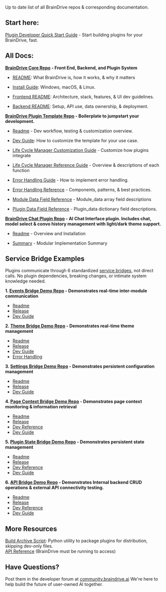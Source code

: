 Up to date list of all BrainDrive repos & corresponding documentation. 

## Start here: 

[Plugin Developer Quick Start Guide](https://github.com/BrainDriveAI/BrainDrive/blob/main/PLUGIN_DEVELOPER_QUICKSTART.md) - Start building plugins for your BrainDrive, fast.

## All Docs:

**[BrainDrive Core Repo](https://github.com/BrainDriveAI/BrainDrive) - Front End, Backend, and Plugin System**

* [README](https://github.com/BrainDriveAI/BrainDrive/blob/main/README.md): What BrainDrive is, how it works, & why it matters

* [Install Guide](https://github.com/BrainDriveAI/BrainDrive/blob/main/INSTALL.md): Windows, macOS, & Linux.

* [Frontend README](https://github.com/BrainDriveAI/BrainDrive/blob/main/frontend/README.md): Architecture, stack, features, & UI dev guidelines.

* [Backend README](https://github.com/BrainDriveAI/BrainDrive/blob/main/backend/README.md): Setup, API use, data ownership, & deployment.


**[BrainDrive Plugin Template Repo](https://github.com/BrainDriveAI/PluginTemplate) - Boilerplate to jumpstart your development.**

* [Readme](https://github.com/BrainDriveAI/PluginTemplate/blob/main/README.md) \- Dev workflow, testing & customization overview.

* [Dev Guide](https://github.com/BrainDriveAI/PluginTemplate/blob/main/DEVELOPMENT.md): How to customize the template for your use case.

* [Life Cycle Manager Customization Guide](https://github.com/BrainDriveAI/PluginTemplate/blob/main/references/LIFECYCLE_MANAGER_CUSTOMIZATION_GUIDE.md) \- Customize how plugins integrate 

* [Life Cycle Manager Reference Guide](https://github.com/BrainDriveAI/PluginTemplate/blob/main/references/Lifecycle-Manager-Reference.md) \- Overview & descriptions of each function

* [Error Handling Guide](https://github.com/BrainDriveAI/PluginTemplate/blob/main/DEVELOPER_GUIDE.md) \- How to implement error handling.

* [Error Handling Reference](https://github.com/BrainDriveAI/PluginTemplate/blob/main/ERROR_HANDLING_GUIDE.md) \- Components, patterns, & best practices.

* [Module Data Field Reference](https://github.com/BrainDriveAI/PluginTemplate/blob/main/references/Module-Data-Field-Reference.md) \- Module\_data array field descriptions

* [Plugin Data Field Reference](https://github.com/BrainDriveAI/PluginTemplate/blob/main/references/Plugin-Data-Field-Reference.md) \- Plugin\_data dictionary field descriptions.

**[BrainDrive Chat Plugin Repo](https://github.com/DJJones66/BrainDriveChat/tree/main) - AI Chat Interface plugin. Includes chat, model select & convo history management with light/dark theme support.**

* [Readme](https://github.com/DJJones66/BrainDriveChat/blob/main/README.md) \- Overview and Installation
  
* [Summary](https://github.com/DJJones66/BrainDriveChat/blob/main/PLUGIN_SUMMARY.md) \- Modular Implementation Summary

## Service Bridge Examples

Plugins communicate through 6 standardized [service bridges](https://github.com/BrainDriveAI/DocDrafts/blob/main/Service%20Bridges.md), not direct calls. No plugin dependencies, breaking changes, or intimate system knowledge needed. 

**1. [Events Bridge Demo Repo](https://github.com/DJJones66/ServiceExample_Events) \- Demonstrates real-time inter-module communication**

* [Readme](https://github.com/DJJones66/ServiceExample_Events/blob/main/README.md)  
* [Release](https://github.com/DJJones66/ServiceExample_Events/blob/main/RELEASE.md)   
* [Dev Guide](https://github.com/DJJones66/ServiceExample_Events/blob/main/DEVELOPER_GUIDE.md)

**2. [Theme Bridge Demo Repo](https://github.com/DJJones66/ServiceExample_Theme) \- Demonstrates real-time theme management**

* [Readme](http://ServiceExample_Theme)   
* [Release](https://github.com/DJJones66/ServiceExample_Theme/blob/main/RELEASE.md)   
* [Dev Guide](https://github.com/DJJones66/ServiceExample_Theme/blob/main/DEVELOPER_GUIDE.md)   
* [Error Handling](https://github.com/DJJones66/ServiceExample_Theme/blob/main/ERROR_HANDLING_GUIDE.md)

**3. [Settings Bridge Demo Repo](https://github.com/DJJones66/ServiceExample_Settings) \- Demonstrates persistent configuration management**

* [Readme](https://github.com/DJJones66/ServiceExample_Settings/blob/main/README.md)  
* [Release](https://github.com/DJJones66/ServiceExample_Settings/blob/main/RELEASE.md)  
* [Dev Guide](https://github.com/DJJones66/ServiceExample_Settings/blob/main/DEVELOPER_GUIDE.md)

**4. [Page Context Bridge Demo Repo](https://github.com/DJJones66/ServiceExample_PageContext) \- Demonstrates page context monitoring & information retrieval**

* [Readme](https://github.com/DJJones66/ServiceExample_PageContext/blob/main/README.md)  
* [Release](https://github.com/DJJones66/ServiceExample_PageContext/blob/main/RELEASE.md)  
* [Dev Reference](https://github.com/DJJones66/ServiceExample_PageContext/blob/main/DEVELOPER_GUIDE.md)  
* [Dev Guide](https://github.com/DJJones66/ServiceExample_PageContext/blob/main/DEVELOPMENT.md)

**5. [Plugin State Bridge Demo Repo](https://github.com/DJJones66/ServiceExample_PluginState) \- Demonstrates persistent state management**

* [Readme](https://github.com/DJJones66/ServiceExample_PluginState/blob/main/README.md)  
* [Release](https://github.com/DJJones66/ServiceExample_PluginState/blob/main/RELEASE.md)  
* [Dev Reference](http://DEVELOPER_GUIDE)   
* [Dev Guide](https://github.com/DJJones66/ServiceExample_PluginState/blob/main/DEVELOPMENT.md) 

**6. [API Bridge Demo Repo](https://github.com/DJJones66/ServiceExample_API) \- Demonstrates Internal backend CRUD operations & external API connectivity testing.**

* [Readme](https://github.com/DJJones66/ServiceExample_API/blob/main/README.md)  
* [Release](https://github.com/DJJones66/ServiceExample_API/blob/main/RELEASE.md)  
* [Dev Reference](https://github.com/DJJones66/ServiceExample_API/blob/main/DEVELOPER_GUIDE.md)   
* [Dev Guide](https://github.com/DJJones66/ServiceExample_API/blob/main/DEVELOPMENT.md)

## 

## More Resources

[Build Archive Script](https://github.com/DJJones66/BrainDriveScripts/blob/main/build_archive.py): Python utility to package plugins for distribution, skipping dev-only files.  
[API Reference](http://localhost:8005/api/v1/docs) (BrainDrive must be running to access)

## Have Questions?

Post them in the developer forum at [community.braindrive.ai](community.braindrive.ai) We're here to help build the future of user-owned AI together. 

